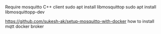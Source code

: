 Require mosquitto C++ client
sudo apt install libmosquittop
sudo apt install libmosquittopp-dev

https://github.com/sukesh-ak/setup-mosquitto-with-docker  how to install mqtt docker broker
